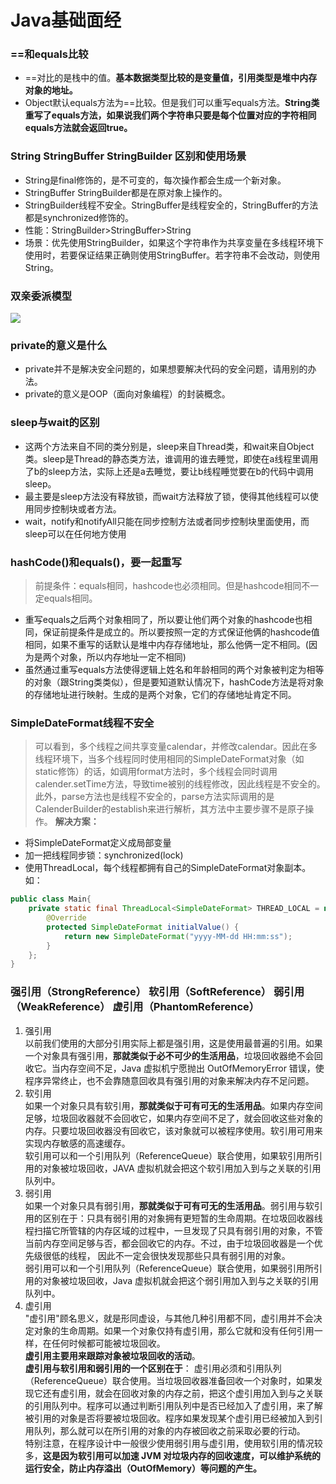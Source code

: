 # Java基础面经
### ==和equals比较
- ==对比的是栈中的值。**基本数据类型比较的是变量值，引用类型是堆中内存对象的地址。**
- Object默认equals方法为==比较。但是我们可以重写equals方法。**String类重写了equals方法，如果说我们两个字符串只要是每个位置对应的字符相同equals方法就会返回true。**
### String StringBuffer StringBuilder 区别和使用场景
- String是final修饰的，是不可变的，每次操作都会生成一个新对象。
- StringBuffer StringBuilder都是在原对象上操作的。
- StringBuilder线程不安全。StringBuffer是线程安全的，StringBuffer的方法都是synchronized修饰的。
- 性能：StringBuilder>StringBuffer>String
- 场景：优先使用StringBuilder，如果这个字符串作为共享变量在多线程环境下使用时，若要保证结果正确则使用StringBuffer。若字符串不会改动，则使用String。
### 双亲委派模型
![](https://img-blog.csdnimg.cn/20210415162151887.png?x-oss-process=image/watermark,type_ZmFuZ3poZW5naGVpdGk,shadow_10,text_aHR0cHM6Ly9ibG9nLmNzZG4ubmV0L2xvdmVfenNx,size_16,color_FFFFFF,t_70#pic_center)
### private的意义是什么
- private并不是解决安全问题的，如果想要解决代码的安全问题，请用别的办法。
- private的意义是OOP（面向对象编程）的封装概念。
### sleep与wait的区别
- 这两个方法来自不同的类分别是，sleep来自Thread类，和wait来自Object类。sleep是Thread的静态类方法，谁调用的谁去睡觉，即使在a线程里调用了b的sleep方法，实际上还是a去睡觉，要让b线程睡觉要在b的代码中调用sleep。
- 最主要是sleep方法没有释放锁，而wait方法释放了锁，使得其他线程可以使用同步控制块或者方法。
- wait，notify和notifyAll只能在同步控制方法或者同步控制块里面使用，而sleep可以在任何地方使用
### hashCode()和equals()，要一起重写
> 前提条件：equals相同，hashcode也必须相同。但是hashcode相同不一定equals相同。
- 重写equals之后两个对象相同了，所以要让他们两个对象的hashcode也相同，保证前提条件是成立的。所以要按照一定的方式保证他俩的hashcode值相同，如果不重写的话默认是堆中内存存储地址，那么他俩一定不相同。(因为是两个对象，所以内存地址一定不相同)
- 虽然通过重写equals方法使得逻辑上姓名和年龄相同的两个对象被判定为相等的对象（跟String类类似），但是要知道默认情况下，hashCode方法是将对象的存储地址进行映射。生成的是两个对象，它们的存储地址肯定不同。
### SimpleDateFormat线程不安全
> 可以看到，多个线程之间共享变量calendar，并修改calendar。因此在多线程环境下，当多个线程同时使用相同的SimpleDateFormat对象（如static修饰）的话，如调用format方法时，多个线程会同时调用calender.setTime方法，导致time被别的线程修改，因此线程是不安全的。 此外，parse方法也是线程不安全的，parse方法实际调用的是CalenderBuilder的establish来进行解析，其方法中主要步骤不是原子操作。
**解决方案：** 
- 将SimpleDateFormat定义成局部变量
- 加一把线程同步锁：synchronized(lock)
- 使用ThreadLocal，每个线程都拥有自己的SimpleDateFormat对象副本。如：
```java
public class Main{
    private static final ThreadLocal<SimpleDateFormat> THREAD_LOCAL = new ThreadLocal<SimpleDateFormat>() {
        @Override
        protected SimpleDateFormat initialValue() {
            return new SimpleDateFormat("yyyy-MM-dd HH:mm:ss");
        }
    };  
}
```
### 强引用（StrongReference） 软引用（SoftReference） 弱引用（WeakReference） 虚引用（PhantomReference）
1. 强引用  
以前我们使用的大部分引用实际上都是强引用，这是使用最普遍的引用。如果一个对象具有强引用，**那就类似于必不可少的生活用品**，垃圾回收器绝不会回收它。当内存空间不足，Java 虚拟机宁愿抛出 OutOfMemoryError 错误，使程序异常终止，也不会靠随意回收具有强引用的对象来解决内存不足问题。
2. 软引用  
如果一个对象只具有软引用，**那就类似于可有可无的生活用品**。如果内存空间足够，垃圾回收器就不会回收它，如果内存空间不足了，就会回收这些对象的内存。只要垃圾回收器没有回收它，该对象就可以被程序使用。软引用可用来实现内存敏感的高速缓存。  
软引用可以和一个引用队列（ReferenceQueue）联合使用，如果软引用所引用的对象被垃圾回收，JAVA 虚拟机就会把这个软引用加入到与之关联的引用队列中。
3. 弱引用  
如果一个对象只具有弱引用，**那就类似于可有可无的生活用品**。弱引用与软引用的区别在于：只具有弱引用的对象拥有更短暂的生命周期。在垃圾回收器线程扫描它所管辖的内存区域的过程中，一旦发现了只具有弱引用的对象，不管当前内存空间足够与否，都会回收它的内存。不过，由于垃圾回收器是一个优先级很低的线程， 因此不一定会很快发现那些只具有弱引用的对象。  
弱引用可以和一个引用队列（ReferenceQueue）联合使用，如果弱引用所引用的对象被垃圾回收，Java 虚拟机就会把这个弱引用加入到与之关联的引用队列中。
4. 虚引用  
"虚引用"顾名思义，就是形同虚设，与其他几种引用都不同，虚引用并不会决定对象的生命周期。如果一个对象仅持有虚引用，那么它就和没有任何引用一样，在任何时候都可能被垃圾回收。    
**虚引用主要用来跟踪对象被垃圾回收的活动**。  
**虚引用与软引用和弱引用的一个区别在于**： 虚引用必须和引用队列（ReferenceQueue）联合使用。当垃圾回收器准备回收一个对象时，如果发现它还有虚引用，就会在回收对象的内存之前，把这个虚引用加入到与之关联的引用队列中。程序可以通过判断引用队列中是否已经加入了虚引用，来了解被引用的对象是否将要被垃圾回收。程序如果发现某个虚引用已经被加入到引用队列，那么就可以在所引用的对象的内存被回收之前采取必要的行动。    
特别注意，在程序设计中一般很少使用弱引用与虚引用，使用软引用的情况较多，**这是因为软引用可以加速 JVM 对垃圾内存的回收速度，可以维护系统的运行安全，防止内存溢出（OutOfMemory）等问题的产生。**

   